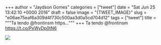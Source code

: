 
+++
author = "Jaydson Gomes"
categories = ["tweet"]
date = "Sat Jun 25 13:42:10 +0000 2016"
draft = false
image = "{TWEET_IMAGE}"
slug = "e06ae75eaf6a309d4f730c500aa3d0a5cd704d12"
tags = ["tweet"]
title = """Ta tendo @frontinsm https..."""
+++
Ta tendo @frontinsm https://t.co/PxWyDp0tN6

![](/images/tweet-media/746700010914447360-ClzPqI0WQAAqoTG.jpg)